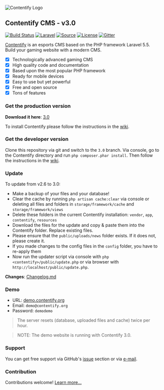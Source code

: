 ![Contentify Logo](http://www.contentify.org/img/hero_small.png)

## Contentify CMS - v3.0

[![Build Status](https://img.shields.io/travis/Contentify/Contentify.svg?style=flat-square)](https://travis-ci.org/Contentify/Contentify)
[![Laravel](https://img.shields.io/badge/Laravel-5.5-orange.svg?style=flat-square)](http://laravel.com)
[![Source](http://img.shields.io/badge/source-Contentify/Contentify-blue.svg?style=flat-square)](https://github.com/Contentify/Contentify)
[![License](http://img.shields.io/badge/license-MIT-brightgreen.svg?style=flat-square)](https://tldrlegal.com/license/mit-license)
[![Gitter](https://img.shields.io/gitter/room/badges/shields.svg?style=flat-square)](https://gitter.im/Contentify)

[Contentify](http://contentify.org/) is an esports CMS based on the PHP framework Laravel 5.5. Build your gaming website with a modern CMS.

- [x] Technologically advanced gaming CMS
- [x] High quality code and documentation
- [x] Based upon the most popular PHP framework
- [x] Ready for mobile devices
- [x] Easy to use but yet powerful
- [x] Free and open source
- [x] Tons of features

### Get the production version

**Download it here**: [3.0](https://github.com/Contentify/Contentify/releases/tag/v3.0)

To install Contentify please follow the instructions in the [wiki](https://github.com/Contentify/Contentify/wiki/Installation).

### Get the developer version

Clone this repository via git and switch to the `3.0` branch. Via console, go to the Contentify directory and run `php composer.phar install`. Then follow the instructions in the [wiki](https://github.com/Contentify/Contentify/wiki/Installation).

### Update

To update from v2.6 to 3.0:
* Make a backup of your files and your database!
* Clear the cache by running `php artisan cache:clear` via console or deleting all files and folders in 
`storage/framework/cache` and `storage/framework/views`
* Delete these folders in the current Contentify installation: `vendor`, `app`, `contentify`, `resources`
* Download the files for the update and copy & paste them into the Contentify folder. Replace existing files.
* Please ensure that the `public/uploads/news` folder exists. If it does not, please create it.
* If you made changes to the config files in the `config` folder, you have to re-apply them
* Now run the updater script via console with `php <contentify>/public/update.php` or via browser with `http://localhost/public/update.php`.

**Changes**: [Changelog.md](changelog.md)

### Demo

* URL: [demo.contentify.org](http://demo.contentify.org/)
* Email: `demo@contentify.org`
* Password: `demodemo`

> The server resets (database, uploaded files and cache) twice per hour.

> NOTE: The demo website is running with Contentify 3.0.

### Support

You can get free support via GitHub's [issue](https://github.com/Contentify/Contentify/issues) section or via [e-mail](mailto:contact@contentify.org). 

### Contribution

Contributions welcome! [Learn more...](CONTRIBUTING.md)

